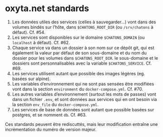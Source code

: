 # oxyta.net standards

1. Les données utiles des services (celles à sauvegarder…) vont dans des volumes bindés sur l’hôte, dans
   `$CHATONS_ROOT_DIR` (ou `/srv/chatons` à défaut). Cf. #54.
2. Les services sont disponibles sur le domaine `$CHATONS_DOMAIN` (ou `localhost` à défaut). Cf. #62.
3. Chaque service va dans un dossier à son nom sur ce dépôt git, qui est également la valeur par défaut de son
   sous-domaine et du nom du dossier pour les volumes dans `$CHATONS_ROOT_DIR`. le sous-domaine et le dossiers sont
   personnalisables avec la variable `$CHATONS_SERVICE`. Cf. #69.
4. Les services utilisent autant que possible des images légères (eg. basées sur alpine).
5. Les variables d’environnement qui ne sont pas sensées être modifiées vont dans la section `environment` du
   `docker-compose.yml`. Cf. #70.
6. Les autres variables d’environnement (surtout les mots de passes) vont dans un fichier `.env`, et sont données aux
   services qui en ont besoin via la section `env_file` du `docker-compose.yml`.
7. Les services de base de données sont autant que possible basées sur postgres, et se nomment `db`. Cf. #63.

Ces standards peuvent être rediscuttés, mais leur modification entraîne une incrémentation du numéro de version majeur.
